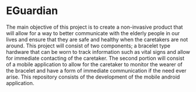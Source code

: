 # EGuardian


The main objective of this project is to create a non-invasive product that will allow for a way to better communicate with the elderly people in our lives and ensure that they are safe and healthy when the caretakers are not around. This project will consist of two components; a bracelet type hardware that can be worn to track information such as vital signs and allow for immediate contacting of the caretaker. The second portion will consist of a mobile application to allow for the caretaker to monitor the wearer of the bracelet and have a form of immediate communication if the need ever arise. This repository consists of the development of the mobile android application.
